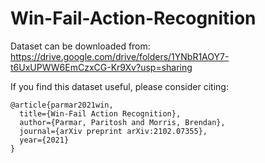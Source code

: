 # Win-Fail-Action-Recognition

Dataset can be downloaded from: https://drive.google.com/drive/folders/1YNbR1AOY7-t6UxUPWW6EmCzxCG-Kr9Xv?usp=sharing

If you find this dataset useful, please consider citing:
```
@article{parmar2021win,
  title={Win-Fail Action Recognition},
  author={Parmar, Paritosh and Morris, Brendan},
  journal={arXiv preprint arXiv:2102.07355},
  year={2021}
}
```
